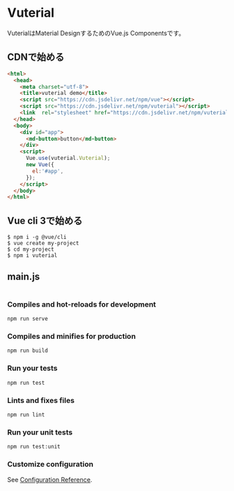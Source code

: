 # Vuterial
VuterialはMaterial DesignするためのVue.js Componentsです。

## CDNで始める
```html
<html>
  <head>
    <meta charset="utf-8">
    <title>vuterial demo</title>
    <script src="https://cdn.jsdelivr.net/npm/vue"></script>
    <script src="https://cdn.jsdelivr.net/npm/vuterial"></script>
    <link  rel="stylesheet" href="https://cdn.jsdelivr.net/npm/vuterial/dist/vuterial.css">
  </head>
  <body>
    <div id="app">
      <md-button>button</md-button>
    </div>
    <script>
      Vue.use(vuterial.Vuterial);
      new Vue({
        el:'#app',
      });
    </script>
  </body>
</html>
```

## Vue cli 3で始める
```
$ npm i -g @vue/cli
$ vue create my-project
$ cd my-project
$ npm i vuterial
```

## main.js
```
```

### Compiles and hot-reloads for development
```
npm run serve
```

### Compiles and minifies for production
```
npm run build
```

### Run your tests
```
npm run test
```

### Lints and fixes files
```
npm run lint
```

### Run your unit tests
```
npm run test:unit
```

### Customize configuration
See [Configuration Reference](https://cli.vuejs.org/config/).

